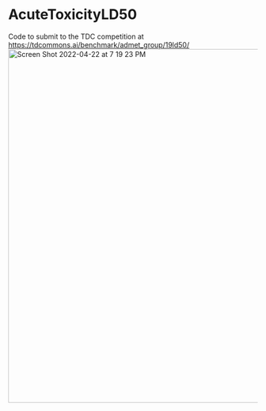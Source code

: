 # AcuteToxicityLD50
Code to submit to the TDC competition at https://tdcommons.ai/benchmark/admet_group/19ld50/
<img width="716" alt="Screen Shot 2022-04-22 at 7 19 23 PM" src="https://user-images.githubusercontent.com/104235093/164862851-a256334e-a0ff-4726-93aa-054ab0657dc5.png">
